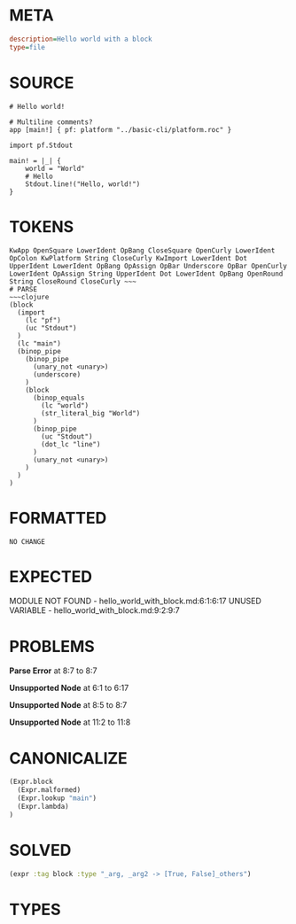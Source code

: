 # META
~~~ini
description=Hello world with a block
type=file
~~~
# SOURCE
~~~roc
# Hello world!

# Multiline comments?
app [main!] { pf: platform "../basic-cli/platform.roc" }

import pf.Stdout

main! = |_| {
	world = "World"
	# Hello
	Stdout.line!("Hello, world!")
}
~~~
# TOKENS
~~~text
KwApp OpenSquare LowerIdent OpBang CloseSquare OpenCurly LowerIdent OpColon KwPlatform String CloseCurly KwImport LowerIdent Dot UpperIdent LowerIdent OpBang OpAssign OpBar Underscore OpBar OpenCurly LowerIdent OpAssign String UpperIdent Dot LowerIdent OpBang OpenRound String CloseRound CloseCurly ~~~
# PARSE
~~~clojure
(block
  (import
    (lc "pf")
    (uc "Stdout")
  )
  (lc "main")
  (binop_pipe
    (binop_pipe
      (unary_not <unary>)
      (underscore)
    )
    (block
      (binop_equals
        (lc "world")
        (str_literal_big "World")
      )
      (binop_pipe
        (uc "Stdout")
        (dot_lc "line")
      )
      (unary_not <unary>)
    )
  )
)
~~~
# FORMATTED
~~~roc
NO CHANGE
~~~
# EXPECTED
MODULE NOT FOUND - hello_world_with_block.md:6:1:6:17
UNUSED VARIABLE - hello_world_with_block.md:9:2:9:7
# PROBLEMS
**Parse Error**
at 8:7 to 8:7

**Unsupported Node**
at 6:1 to 6:17

**Unsupported Node**
at 8:5 to 8:7

**Unsupported Node**
at 11:2 to 11:8

# CANONICALIZE
~~~clojure
(Expr.block
  (Expr.malformed)
  (Expr.lookup "main")
  (Expr.lambda)
)
~~~
# SOLVED
~~~clojure
(expr :tag block :type "_arg, _arg2 -> [True, False]_others")
~~~
# TYPES
~~~roc
~~~
